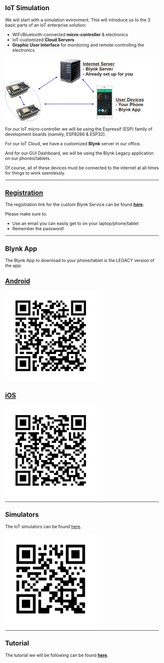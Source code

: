 IoT Simulation
---

We will start with a simulation evironment.
This will introduce us to the 3 basic parts of an IoT enterprise solution:

- WiFi/Bluetooth-connected **micro-controller** & electronics
- IoT-customized **Cloud Servers**
- **Graphic User Interface** for monitoring and remote-controlling the electronics

![](images/enterpriseiot.png)

For our IoT micro-controller we will be using the Espressif (ESP) family of development boards (namely, ESP8266 & ESP32).

For our IoT Cloud, we have a customized **Blynk** server in our office.

And for our GUI Dashboard, we will be using the Blynk Legacy application on our phones/tablets.

Of course, all of these devices must be connected to the internet at all times for things to work seemlessly.

---

## [Registration](https://iot.aposteriori.com.sg/register.html)

The registration link for the custom Blynk Service can be found **[here](https://iot.aposteriori.com.sg/register.html)**.

Please make sure to:

- Use an email you can easily get to on your laptop/phone/tablet
- Remember the password!

---

## Blynk App

The Blynk App to download to your phone/tablet is the LEGACY version of the app:

## [Android](https://play.google.com/store/apps/details?id=cc.blynk)

![](images/qrblynkandroid.png)

## [iOS](https://apps.apple.com/us/app/blynk-0-1-legacy/id808760481)

![](images/qrblynkios.png)

---

## Simulators

The IoT simulators can be found [here](http://a9i.sg/iot).

![](images/qrsim.png)

---

## Tutorial

The tutorial we will be following can be found **[here](https://drive.google.com/file/d/1d5hwjLO-iVDXsvBDGlXZhVAqJhPdgRGf/view?usp=sharing)**.

